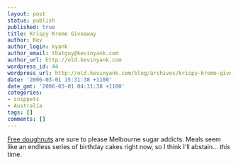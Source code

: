 ```yaml
---
layout: post
status: publish
published: true
title: Krispy Kreme Giveaway
author: Kev
author_login: kyank
author_email: thatguy@kevinyank.com
author_url: http://old.kevinyank.com
wordpress_id: 44
wordpress_url: http://old.kevinyank.com/blog/archives/krispy-kreme-giveaway/
date: '2006-03-01 15:31:38 +1100'
date_gmt: '2006-03-01 04:31:38 +1100'
categories:
- snippets
- Australia
tags: []
comments: []
---
```

<p><a href="http://www.ljd.cc/2006/03/01/krispy-kreme-goodness/">Free doughnuts</a> are sure to please Melbourne sugar addicts. Meals seem like an endless series of birthday cakes right now, so I think I'll abstain... <i>this</i> time.</p>
